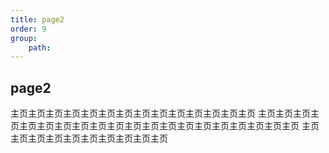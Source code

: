 ```yaml
---
title: page2
order: 9
group:
    path:
---
```


## page2
主页主页主页主页主页主页主页主页主页主页主页主页主页主页
主页主页主页主页主页主页主页主页主页主页主页主页主页主页主页主页主页主页主页主页
主页主页主页主页主页主页主页主页主页主页